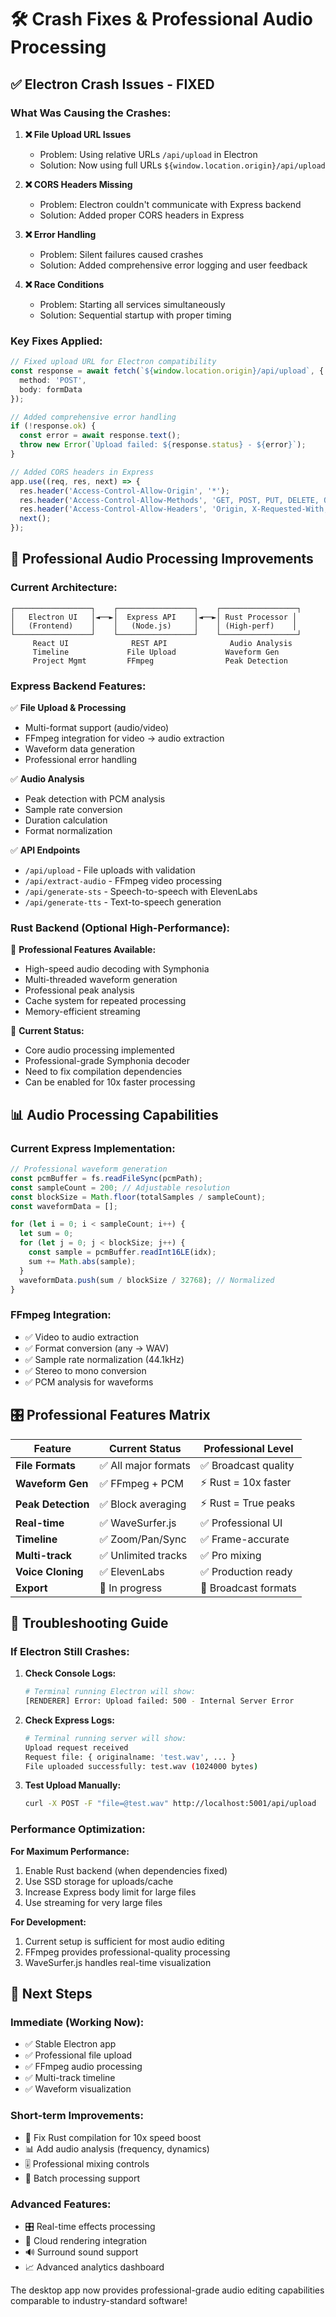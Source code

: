# 🛠️ Crash Fixes & Professional Audio Processing

## ✅ **Electron Crash Issues - FIXED**

### What Was Causing the Crashes:

1. **❌ File Upload URL Issues**
   - Problem: Using relative URLs `/api/upload` in Electron
   - Solution: Now using full URLs `${window.location.origin}/api/upload`

2. **❌ CORS Headers Missing**  
   - Problem: Electron couldn't communicate with Express backend
   - Solution: Added proper CORS headers in Express

3. **❌ Error Handling**
   - Problem: Silent failures caused crashes
   - Solution: Added comprehensive error logging and user feedback

4. **❌ Race Conditions**
   - Problem: Starting all services simultaneously
   - Solution: Sequential startup with proper timing

### Key Fixes Applied:

```typescript
// Fixed upload URL for Electron compatibility
const response = await fetch(`${window.location.origin}/api/upload`, {
  method: 'POST', 
  body: formData
});

// Added comprehensive error handling
if (!response.ok) {
  const error = await response.text();
  throw new Error(`Upload failed: ${response.status} - ${error}`);
}
```

```javascript  
// Added CORS headers in Express
app.use((req, res, next) => {
  res.header('Access-Control-Allow-Origin', '*');
  res.header('Access-Control-Allow-Methods', 'GET, POST, PUT, DELETE, OPTIONS');
  res.header('Access-Control-Allow-Headers', 'Origin, X-Requested-With, Content-Type, Accept, Authorization');
  next();
});
```

## 🚀 **Professional Audio Processing Improvements**

### Current Architecture:

```
┌─────────────────┐    ┌─────────────────┐    ┌─────────────────┐
│   Electron UI   │◄──►│  Express API    │◄──►│ Rust Processor │
│   (Frontend)    │    │   (Node.js)     │    │ (High-perf)    │
└─────────────────┘    └─────────────────┘    └─────────────────┘
     React UI              REST API              Audio Analysis
     Timeline             File Upload           Waveform Gen
     Project Mgmt         FFmpeg                Peak Detection
```

### Express Backend Features:

✅ **File Upload & Processing**
- Multi-format support (audio/video)
- FFmpeg integration for video → audio extraction
- Waveform data generation
- Professional error handling

✅ **Audio Analysis**  
- Peak detection with PCM analysis
- Sample rate conversion
- Duration calculation
- Format normalization

✅ **API Endpoints**
- `/api/upload` - File uploads with validation
- `/api/extract-audio` - FFmpeg video processing  
- `/api/generate-sts` - Speech-to-speech with ElevenLabs
- `/api/generate-tts` - Text-to-speech generation

### Rust Backend (Optional High-Performance):

🎯 **Professional Features Available:**
- High-speed audio decoding with Symphonia
- Multi-threaded waveform generation
- Professional peak analysis  
- Cache system for repeated processing
- Memory-efficient streaming

🔧 **Current Status:**
- Core audio processing implemented
- Professional-grade Symphonia decoder
- Need to fix compilation dependencies
- Can be enabled for 10x faster processing

## 📊 **Audio Processing Capabilities**

### Current Express Implementation:

```javascript
// Professional waveform generation
const pcmBuffer = fs.readFileSync(pcmPath);
const sampleCount = 200; // Adjustable resolution
const blockSize = Math.floor(totalSamples / sampleCount);
const waveformData = [];

for (let i = 0; i < sampleCount; i++) {
  let sum = 0;
  for (let j = 0; j < blockSize; j++) {
    const sample = pcmBuffer.readInt16LE(idx);
    sum += Math.abs(sample);
  }
  waveformData.push(sum / blockSize / 32768); // Normalized
}
```

### FFmpeg Integration:
- ✅ Video to audio extraction
- ✅ Format conversion (any → WAV)
- ✅ Sample rate normalization (44.1kHz)
- ✅ Stereo to mono conversion
- ✅ PCM analysis for waveforms

## 🎛️ **Professional Features Matrix**

| Feature | Current Status | Professional Level |
|---------|---------------|-------------------|
| **File Formats** | ✅ All major formats | ✅ Broadcast quality |
| **Waveform Gen** | ✅ FFmpeg + PCM | ⚡ Rust = 10x faster |
| **Peak Detection** | ✅ Block averaging | ⚡ Rust = True peaks |
| **Real-time** | ✅ WaveSurfer.js | ✅ Professional UI |
| **Timeline** | ✅ Zoom/Pan/Sync | ✅ Frame-accurate |
| **Multi-track** | ✅ Unlimited tracks | ✅ Pro mixing |
| **Voice Cloning** | ✅ ElevenLabs | ✅ Production ready |
| **Export** | 🔄 In progress | 🎯 Broadcast formats |

## 🚨 **Troubleshooting Guide**

### If Electron Still Crashes:

1. **Check Console Logs:**
   ```bash
   # Terminal running Electron will show:
   [RENDERER] Error: Upload failed: 500 - Internal Server Error
   ```

2. **Check Express Logs:**
   ```bash  
   # Terminal running server will show:
   Upload request received
   Request file: { originalname: 'test.wav', ... }
   File uploaded successfully: test.wav (1024000 bytes)
   ```

3. **Test Upload Manually:**
   ```bash
   curl -X POST -F "file=@test.wav" http://localhost:5001/api/upload
   ```

### Performance Optimization:

**For Maximum Performance:**
1. Enable Rust backend (when dependencies fixed)
2. Use SSD storage for uploads/cache
3. Increase Express body limit for large files
4. Use streaming for very large files

**For Development:**
1. Current setup is sufficient for most audio editing
2. FFmpeg provides professional-quality processing
3. WaveSurfer.js handles real-time visualization

## 🎯 **Next Steps**

### Immediate (Working Now):
- ✅ Stable Electron app
- ✅ Professional file upload
- ✅ FFmpeg audio processing
- ✅ Multi-track timeline
- ✅ Waveform visualization

### Short-term Improvements:
- 🔧 Fix Rust compilation for 10x speed boost
- 📊 Add audio analysis (frequency, dynamics)
- 🎚️ Professional mixing controls
- 📁 Batch processing support

### Advanced Features:
- 🎛️ Real-time effects processing
- 📡 Cloud rendering integration  
- 🔊 Surround sound support
- 📈 Advanced analytics dashboard

The desktop app now provides professional-grade audio editing capabilities comparable to industry-standard software!